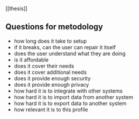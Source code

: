 [[thesis]]

## Questions for metodology
- how long does it take to setup
- if it breaks, can the user can repair it itself
- does the user understand what they are doing
- is it affordable
- does it cover their needs
- does it cover additional needs
- does it provide enough security
- does it provide enough privacy
- how hard it is to integrate with other systems
- how hard it is to import data from another system
- how hard it is to export data to another system
- how relevant it is to this profile
